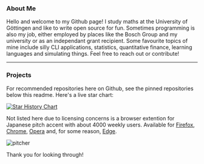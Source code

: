 ### About Me

Hello and welcome to my Github page! I study maths at the University of Göttingen and like to write open source for fun. Sometimes programming is also my job, either employed by places like the Bosch Group and my university or as an independant grant recipient. Some favourite topics of mine include silly CLI applications, statistics, quantitative finance, learning languages and simulating things. Feel free to reach out or contribute!

---

### Projects
For recommended repositories here on Github, see the pinned repositories below this readme. Here's a live star chart:

[![Star History Chart](https://api.star-history.com/svg?repos=file-acomplaint/kakikun,file-acomplaint/GodoTeX,file-acomplaint/kyun,file-acomplaint/knottingham,file-acomplaint/simuwaerm,file-acomplaint/hackenbush&type=Date)](https://star-history.com/#file-acomplaint/kakikun&file-acomplaint/GodoTeX&file-acomplaint/kyun&file-acomplaint/knottingham&file-acomplaint/simuwaerm&file-acomplaint/hackenbush&Date)

Not listed here due to licensing concerns is a browser extention for Japanese pitch accent with about 4000 weekly users. Available for [Firefox](https://addons.mozilla.org/de/firefox/addon/pitcher/), [Chrome](https://chrome.google.com/webstore/detail/jisho-pitcher/fgnpplmalkhmcilpgbngpmdgfnodknce), [Opera](https://addons.opera.com/de/extensions/details/jisho-pitcher/) and, for some reason, [Edge](https://microsoftedge.microsoft.com/addons/detail/jishopitcher/pkenagekmgcdcepnleflphmnpnnhfdpc).

![pitcher](https://user-images.githubusercontent.com/42694673/199360769-e917fe7a-d1d3-4e49-96f8-a2684ed42e1d.png)

Thank you for looking through!